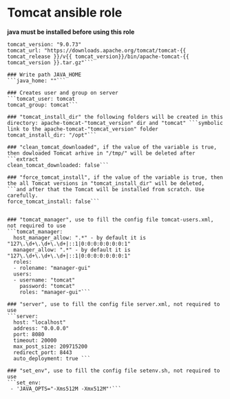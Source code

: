 # Tomcat ansible role


**java must be installed before using this role**

```tomcat_release: "9"
tomcat_version: "9.0.73"
tomcat_url: "https://downloads.apache.org/tomcat/tomcat-{{ tomcat_release }}/v{{ tomcat_version}}/bin/apache-tomcat-{{ tomcat_version }}.tar.gz"```

### Write path JAVA_HOME
```java_home: ""```

### Creates user and group on server
```tomcat_user: tomcat
tomcat_group: tomcat```

### "tomcat_install_dir" the following folders will be created in this directory: apache-tomcat-"tomcat_version" dir and "tomcat" ```symbolic link to the apache-tomcat-"tomcat_version" folder
tomcat_install_dir: "/opt"```

### "clean_tomcat_downloaded", if the value of the variable is true, then dowloaded Tomcat arhive in "/tmp/" will be deleted after ```extract 
clean_tomcat_downloaded: false```

### "force_tomcat_install", if the value of the variable is true, then the all Tomcat versions in "tomcat_install_dir" will be deleted, ```and after that the Tomcat will be installed from scratch. Use carefully.
force_tomcat_install: false```


### "tomcat_manager", use to fill the config file tomcat-users.xml, not required to use
```tomcat_manager:
  host_manager_allow: ".*" - by default it is "127\.\d+\.\d+\.\d+|::1|0:0:0:0:0:0:0:1"
  manager_allow: ".*" - by default it is "127\.\d+\.\d+\.\d+|::1|0:0:0:0:0:0:0:1"
  roles:
  - rolename: "manager-gui"
  users:
  - username: "tomcat"
    password: "tomcat"
    roles: "manager-gui"```

### "server", use to fill the config file server.xml, not required to use
```server:
  host: "localhost"
  address: "0.0.0.0"
  port: 8080
  timeout: 20000
  max_post_size: 209715200
  redirect_port: 8443
  auto_deployment: true ```

### "set_env", use to fill the config file setenv.sh, not required to use
```set_env:
 - 'JAVA_OPTS="-Xms512M -Xmx512M"'```
